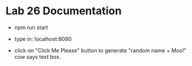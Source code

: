 # Lab 26 Documentation


* npm run start

* type in: localhost:8080

*  click on "Click Me Please" button to generate "random name + Moo!" cow says text box.
 
